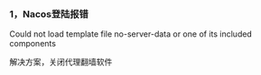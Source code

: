 ### 1，Nacos登陆报错

Could not load template file no-server-data or one of its included components

解决方案，关闭代理翻墙软件

